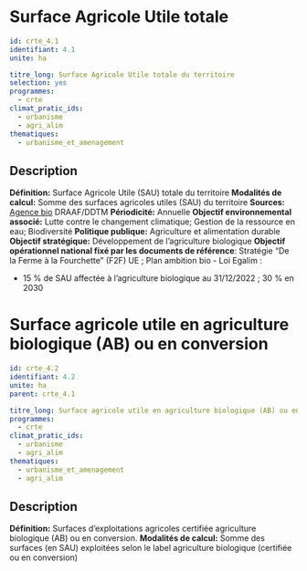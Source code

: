 # Surface Agricole Utile totale
```yaml
id: crte_4.1
identifiant: 4.1
unite: ha

titre_long: Surface Agricole Utile totale du territoire
selection: yes
programmes:
  - crte
climat_pratic_ids:
  - urbanisme
  - agri_alim
thematiques:
  - urbanisme_et_amenagement
```
## Description

**Définition:** Surface Agricole Utile (SAU) totale du territoire
**Modalités de calcul:** Somme des surfaces agricoles utiles (SAU) du territoire
**Sources:** <a href="https://www.agencebio.org/vos-outils/les-chiffres-cles/">Agence bio</a> DRAAF/DDTM
**Périodicité:** Annuelle
**Objectif environnemental associé:** Lutte contre le changement climatique; Gestion de la ressource en eau; Biodiversité
**Politique publique:** Agriculture et alimentation durable
**Objectif stratégique:** Développement de l’agriculture biologique
**Objectif opérationnel national fixé par les documents de référence**: Stratégie “De la Ferme à la Fourchette” (F2F) UE ; Plan ambition bio - Loi Egalim :
- 15 % de SAU affectée à l’agriculture biologique au 31/12/2022 ; 30 % en 2030

# Surface agricole utile en agriculture biologique (AB) ou en conversion
```yaml
id: crte_4.2
identifiant: 4.2
unite: ha
parent: crte_4.1

titre_long: Surface agricole utile en agriculture biologique (AB) ou en conversion
programmes:
  - crte
climat_pratic_ids:
  - urbanisme
  - agri_alim
thematiques:
  - urbanisme_et_amenagement
  - agri_alim
```
## Description

**Définition:** Surfaces d’exploitations agricoles certifiée agriculture biologique (AB) ou en conversion.
**Modalités de calcul:** Somme des surfaces (en SAU) exploitées selon le label agriculture biologique (certifiée ou en conversion)
